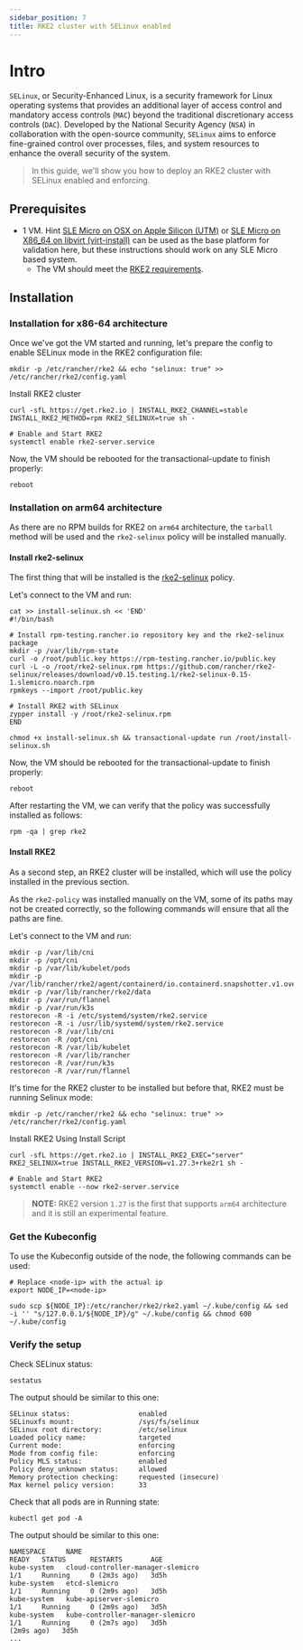 ```yaml
---
sidebar_position: 7
title: RKE2 cluster with SELinux enabled
---
```


# Intro
`SELinux`, or Security-Enhanced Linux, is a security framework for Linux operating systems that provides an additional layer of access control and mandatory access controls (`MAC`) beyond the traditional discretionary access controls (`DAC`). Developed by the National Security Agency (`NSA`) in collaboration with the open-source community, `SELinux` aims to enforce fine-grained control over processes, files, and system resources to enhance the overall security of the system.

> In this guide, we'll show you how to deploy an RKE2 cluster with SELinux enabled and enforcing.

## Prerequisites

* 1 VM. Hint [SLE Micro on OSX on Apple Silicon (UTM)](https://suse-edge.github.io/docs/quickstart/slemicro-utm-aarch64) or [SLE Micro on X86_64 on libvirt (virt-install)](https://suse-edge.github.io/docs/quickstart/slemicro-virt-install-x86_64) can be used as the base platform for validation here, but these instructions should work on any SLE Micro based system.
  - The VM should meet the [RKE2 requirements](https://docs.rke2.io/install/requirements#linuxwindows).

## Installation

### Installation for x86-64 architecture

Once we've got the VM started and running, let's prepare the config to enable SELinux mode in the RKE2 configuration file:

```shell
mkdir -p /etc/rancher/rke2 && echo "selinux: true" >> /etc/rancher/rke2/config.yaml
```

Install RKE2 cluster

```shell
curl -sfL https://get.rke2.io | INSTALL_RKE2_CHANNEL=stable INSTALL_RKE2_METHOD=rpm RKE2_SELINUX=true sh -

# Enable and Start RKE2
systemctl enable rke2-server.service
```

Now, the VM should be rebooted for the transactional-update to finish properly:

```shell
reboot
```

### Installation on arm64 architecture

As there are no RPM builds for RKE2 on `arm64` architecture, the `tarball` method will be used and the `rke2-selinux` policy will be installed manually.

#### Install rke2-selinux

The first thing that will be installed is the [rke2-selinux](https://github.com/rancher/rke2-selinux) policy.

Let's connect to the VM and run:

```shell
cat >> install-selinux.sh << 'END'
#!/bin/bash

# Install rpm-testing.rancher.io repository key and the rke2-selinux package
mkdir -p /var/lib/rpm-state
curl -o /root/public.key https://rpm-testing.rancher.io/public.key
curl -L -o /root/rke2-selinux.rpm https://github.com/rancher/rke2-selinux/releases/download/v0.15.testing.1/rke2-selinux-0.15-1.slemicro.noarch.rpm
rpmkeys --import /root/public.key

# Install RKE2 with SELinux
zypper install -y /root/rke2-selinux.rpm
END

chmod +x install-selinux.sh && transactional-update run /root/install-selinux.sh
```

Now, the VM should be rebooted for the transactional-update to finish properly:

```shell
reboot
```

After restarting the VM, we can verify that the policy was successfully installed as follows:

```shell
rpm -qa | grep rke2
```

#### Install RKE2

As a second step, an RKE2 cluster will be installed, which will use the policy installed in the previous section.

As the `rke2-policy` was installed manually on the VM, some of its paths may not be created correctly, so the following commands will ensure that all the paths are fine.


Let's connect to the VM and run:
```shell
mkdir -p /var/lib/cni
mkdir -p /opt/cni
mkdir -p /var/lib/kubelet/pods
mkdir -p /var/lib/rancher/rke2/agent/containerd/io.containerd.snapshotter.v1.overlayfs/snapshots
mkdir -p /var/lib/rancher/rke2/data
mkdir -p /var/run/flannel
mkdir -p /var/run/k3s
restorecon -R -i /etc/systemd/system/rke2.service
restorecon -R -i /usr/lib/systemd/system/rke2.service
restorecon -R /var/lib/cni
restorecon -R /opt/cni
restorecon -R /var/lib/kubelet
restorecon -R /var/lib/rancher
restorecon -R /var/run/k3s
restorecon -R /var/run/flannel
```

It's time for the RKE2 cluster to be installed but before that, RKE2 must be running Selinux mode:

```shell
mkdir -p /etc/rancher/rke2 && echo "selinux: true" >> /etc/rancher/rke2/config.yaml
```

Install RKE2 Using Install Script

```shell
curl -sfL https://get.rke2.io | INSTALL_RKE2_EXEC="server" RKE2_SELINUX=true INSTALL_RKE2_VERSION=v1.27.3+rke2r1 sh -

# Enable and Start RKE2
systemctl enable --now rke2-server.service
```

> **NOTE:** RKE2 version `1.27` is the first that supports `arm64` architecture and it is still an experimental feature.

### Get the Kubeconfig

To use the Kubeconfig outside of the node, the following commands can be used:

```shell
# Replace <node-ip> with the actual ip
export NODE_IP=<node-ip>

sudo scp ${NODE_IP}:/etc/rancher/rke2/rke2.yaml ~/.kube/config && sed -i '' "s/127.0.0.1/${NODE_IP}/g" ~/.kube/config && chmod 600 ~/.kube/config
```

### Verify the setup

Check SELinux status:
```shell
sestatus
```
The output should be similar to this one:
```
SELinux status:                 enabled
SELinuxfs mount:                /sys/fs/selinux
SELinux root directory:         /etc/selinux
Loaded policy name:             targeted
Current mode:                   enforcing
Mode from config file:          enforcing
Policy MLS status:              enabled
Policy deny_unknown status:     allowed
Memory protection checking:     requested (insecure)
Max kernel policy version:      33
```

Check that all pods are in Running state:
```shell
kubectl get pod -A
```
The output should be similar to this one:
```
NAMESPACE     NAME                                                    READY   STATUS      RESTARTS       AGE
kube-system   cloud-controller-manager-slemicro                       1/1     Running     0 (2m3s ago)   3d5h
kube-system   etcd-slemicro                                           1/1     Running     0 (2m9s ago)   3d5h
kube-system   kube-apiserver-slemicro                                 1/1     Running     0 (2m9s ago)   3d5h
kube-system   kube-controller-manager-slemicro                        1/1     Running     0 (2m7s ago)   3d5h
(2m9s ago)   3d5h
...
```
